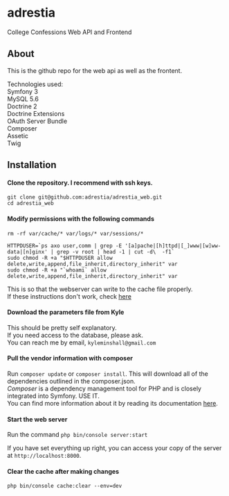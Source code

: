 # adrestia
College Confessions Web API and Frontend

## About
This is the github repo for the web api as well as the frontent.

Technologies used:   
Symfony 3  
MySQL 5.6  
Doctrine 2  
Doctrine Extensions  
OAuth Server Bundle  
Composer  
Assetic  
Twig  

## Installation
#### Clone the repository. I recommend with ssh keys.
```
git clone git@github.com:adrestia/adrestia_web.git
cd adrestia_web
```

#### Modify permissions with the following commands
```
rm -rf var/cache/* var/logs/* var/sessions/*

HTTPDUSER=`ps axo user,comm | grep -E '[a]pache|[h]ttpd|[_]www|[w]ww-data|[n]ginx' | grep -v root | head -1 | cut -d\  -f1`
sudo chmod -R +a "$HTTPDUSER allow delete,write,append,file_inherit,directory_inherit" var
sudo chmod -R +a "`whoami` allow delete,write,append,file_inherit,directory_inherit" var
```
This is so that the webserver can write to the cache file properly.  
If these instructions don't work, check [here](http://symfony.com/doc/current/book/installation.html#checking-symfony-application-configuration-and-setup)  

#### Download the parameters file from Kyle
This should be pretty self explanatory.  
If you need access to the database, please ask.  
You can reach me by email, `kyleminshall@gmail.com`  

#### Pull the vendor information with composer
Run `composer update` or `composer install`.
This will download all of the dependencies outlined in the composer.json.  
*Composer* is a dependency management tool for PHP and is closely integrated into Symfony. USE IT.  
You can find more information about it by reading its documentation [here](https://getcomposer.org/doc/00-intro.md).  

#### Start the web server
Run the command
`php bin/console server:start`

If you have set everything up right, you can access your copy of the server at `http://localhost:8000`.

#### Clear the cache after making changes
`php bin/console cache:clear --env=dev`